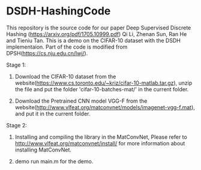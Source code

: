 # DSDH-HashingCode
This repository is the source code for our paper Deep Supervised Discrete Hashing (https://arxiv.org/pdf/1705.10999.pdf)
Qi Li, Zhenan Sun, Ran He and Tieniu Tan.
This is a demo on the CIFAR-10 dataset with the DSDH implementaion. Part of the code is modified from DPSH(https://cs.nju.edu.cn/lwj/).

Stage 1:
1. Download the CIFAR-10 dataset from the 
   website(https://www.cs.toronto.edu/~kriz/cifar-10-matlab.tar.gz), unzip the file 
   and put the folder 'cifar-10-batches-mat/' in the current folder.
   
2. Download the Pretrained CNN model VGG-F 
   from the website(http://www.vlfeat.org/matconvnet/models/imagenet-vgg-f.mat), 
   and put it in the current folder.
   
Stage 2:                                                                             
1. Installing and compiling the library in the MatConvNet, Please refer to http://www.vlfeat.org/matconvnet/install/ for more 
  information about installing MatConvNet.
  
2. demo run main.m for the demo.
